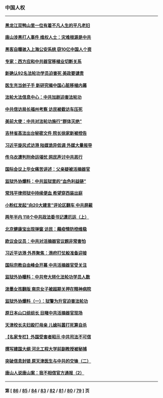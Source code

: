 ### 中国人权
---
#### [黑龙江双鸭山里一位有着不凡人生的平凡老妇](../../pages/ncid278/n13774224.md) 
#### [唐山涉黑打人事件 维权人士：灾难根源是中共](../../pages/ncid278/n13773534.md) 
#### [黑客自曝骇入上海公安系统 窃10亿中国人个资](../../pages/ncid278/n13773395.md) 
#### [专家：西方应和中共器官移植业切断关系](../../pages/ncid278/n13772828.md) 
#### [新确认92名法轮功学员迫害死 美政要谴责](../../pages/ncid278/n13772701.md) 
#### [医生充当刽子手 新研究揭中国心脏移植内幕](../../pages/ncid278/n13772291.md) 
#### [法轮大法信息中心：中共加剧迫害法轮功](../../pages/ncid278/n13772403.md) 
#### [中共信访局长福州考察 访民被截访车压死](../../pages/ncid278/n13772028.md) 
#### [美前大使：中共对法轮功施行“群体灭绝”](../../pages/ncid278/n13771705.md) 
#### [吉林省高法出台秘密文件 院长徐家新被控告](../../pages/ncid278/n13771719.md) 
#### [习近平旋风式访港 陆媒诡异低调 外媒大量报导](../../pages/ncid278/n13771454.md) 
#### [传乌衣遭判刑命运堪忧 网民声讨中共恶行](../../pages/ncid278/n13771661.md) 
#### [国际会议上华女痛苦讲述：父亲疑被活摘器官](../../pages/ncid278/n13771583.md) 
#### [监狱外协爆料：中共监狱里的“血色利益链”](../../pages/ncid278/n13769954.md) 
#### [常玮平律师狱中持续便血 希望穿西装出庭](../../pages/ncid278/n13770493.md) 
#### [小粉红发起“向20大建言”评论区翻车 中共屏蔽](../../pages/ncid278/n13770518.md) 
#### [两年半内 118个中共政法委书记遭厄运（上）](../../pages/ncid278/n13763600.md) 
#### [北京健康宝出现弹窗 访民：藉疫情防控维稳](../../pages/ncid278/n13770682.md) 
#### [欧议会议员：中共对活摘器官议题非常害怕](../../pages/ncid278/n13770228.md) 
#### [习近平访港 外界聚焦：港府打仗般准备迎接](../../pages/ncid278/n13770101.md) 
#### [国际宗教自由峰会开幕 中共活摘器官受关注](../../pages/ncid278/n13769995.md) 
#### [监狱外协曝料：中共夸大转化法轮功学员人数](../../pages/ncid278/n13769180.md) 
#### [泼墨女孩翻版 南京女子被超期关押在精神病院](../../pages/ncid278/n13769126.md) 
#### [监狱外协爆料（一）：狱警为升官迫害法轮功](../../pages/ncid278/n13768538.md) 
#### [原日本山口组组长 目睹中共活摘器官现场](../../pages/ncid278/n13767360.md) 
#### [天津校长夫妇殴打母亲 儿媳叫嚣打死算自杀](../../pages/ncid278/n13767387.md) 
#### [【名家专栏】外国受害者昭示 中共司法不可信](../../pages/ncid278/n13767326.md) 
#### [撰写建国大纲 河北工程大学前副教授被秘捕](../../pages/ncid278/n13767811.md) 
#### [突破信息封锁 原天津医生与中共的交锋（二）](../../pages/ncid278/n13767437.md) 
#### [唐山人说唐山案：我不相信官方通报（2）](../../pages/ncid278/n13766155.md) 

---
#### 第 [ [86](./86.md) / [85](./85.md) / [84](./84.md) / [83](./83.md) / [82](./82.md) / [81](./81.md) / [80](./80.md) / [79](./79.md) ] 页
